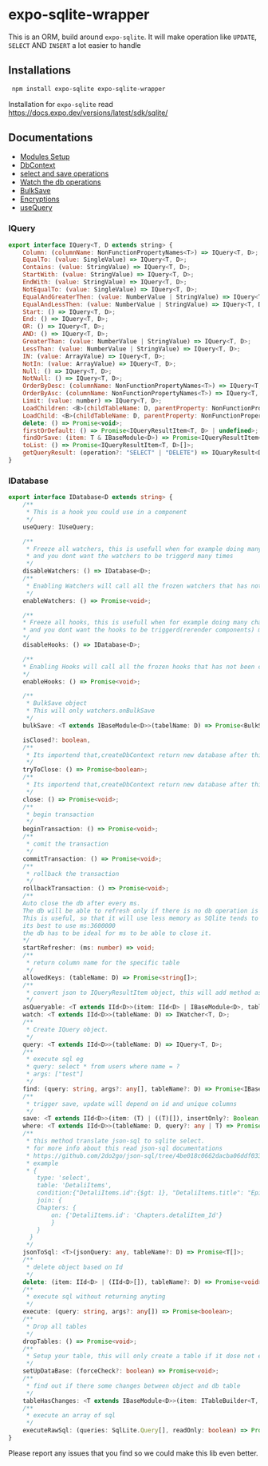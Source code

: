 # expo-sqlite-wrapper
 This is an ORM, build around `expo-sqlite`. It will make operation like `UPDATE`, `SELECT` AND `INSERT` a lot easier to handle
 
 ## Installations
```sh
 npm install expo-sqlite expo-sqlite-wrapper
```
Installation for `expo-sqlite` read https://docs.expo.dev/versions/latest/sdk/sqlite/

## Documentations
* [Modules Setup](https://github.com/AlenToma/expo-sqlite-wrapper/blob/main/documentations/SetupModules.md)
* [DbContext](https://github.com/AlenToma/expo-sqlite-wrapper/blob/main/documentations/dbContexts.md)
* [select and save operations](https://github.com/AlenToma/expo-sqlite-wrapper/blob/main/documentations/Select_and_Save.md)
* [Watch the db operations](https://github.com/AlenToma/expo-sqlite-wrapper/blob/main/documentations/Watcher.md)
* [BulkSave](https://github.com/AlenToma/expo-sqlite-wrapper/blob/main/documentations/BulkSave.md)
* [Encryptions](https://github.com/AlenToma/expo-sqlite-wrapper/blob/main/documentations/Encryptions.md)
* [useQuery](https://github.com/AlenToma/expo-sqlite-wrapper/blob/main/documentations/useQuery.md)

### IQuery
```js
export interface IQuery<T, D extends string> {
    Column: (columnName: NonFunctionPropertyNames<T>) => IQuery<T, D>;
    EqualTo: (value: SingleValue) => IQuery<T, D>;
    Contains: (value: StringValue) => IQuery<T, D>;
    StartWith: (value: StringValue) => IQuery<T, D>;
    EndWith: (value: StringValue) => IQuery<T, D>;
    NotEqualTo: (value: SingleValue) => IQuery<T, D>;
    EqualAndGreaterThen: (value: NumberValue | StringValue) => IQuery<T, D>;
    EqualAndLessThen: (value: NumberValue | StringValue) => IQuery<T, D>;
    Start: () => IQuery<T, D>;
    End: () => IQuery<T, D>;
    OR: () => IQuery<T, D>;
    AND: () => IQuery<T, D>;
    GreaterThan: (value: NumberValue | StringValue) => IQuery<T, D>;
    LessThan: (value: NumberValue | StringValue) => IQuery<T, D>;
    IN: (value: ArrayValue) => IQuery<T, D>;
    NotIn: (value: ArrayValue) => IQuery<T, D>;
    Null: () => IQuery<T, D>;
    NotNull: () => IQuery<T, D>;
    OrderByDesc: (columnName: NonFunctionPropertyNames<T>) => IQuery<T, D>;
    OrderByAsc: (columnName: NonFunctionPropertyNames<T>) => IQuery<T, D>;
    Limit: (value: number) => IQuery<T, D>;
    LoadChildren: <B>(childTableName: D, parentProperty: NonFunctionPropertyNames<T>) => IChildQueryLoader<B, T, D>;
    LoadChild: <B>(childTableName: D, parentProperty: NonFunctionPropertyNames<T>) => IChildQueryLoader<B, T, D>
    delete: () => Promise<void>;
    firstOrDefault: () => Promise<IQueryResultItem<T, D> | undefined>;
    findOrSave: (item: T & IBaseModule<D>) => Promise<IQueryResultItem<T, D>>;
    toList: () => Promise<IQueryResultItem<T, D>[]>;
    getQueryResult: (operation?: "SELECT" | "DELETE") => IQuaryResult<D>;
}
```

### IDatabase
```ts
export interface IDatabase<D extends string> {
    /**
     * This is a hook you could use in a component
     */
    useQuery: IUseQuery;

    /**
     * Freeze all watchers, this is usefull when for example doing many changes to the db
     * and you dont want the watchers to be triggerd many times
     */
    disableWatchers: () => IDatabase<D>;
    /**
     * Enabling Watchers will call all the frozen watchers that has not been called when it was frozen
     */
    enableWatchers: () => Promise<void>;

    /**
    * Freeze all hooks, this is usefull when for example doing many changes to the db
    * and you dont want the hooks to be triggerd(rerender components) many times
    */
    disableHooks: () => IDatabase<D>;

    /**
    * Enabling Hooks will call all the frozen hooks that has not been called when it was frozen
    */
    enableHooks: () => Promise<void>;

    /**
     * BulkSave object
     * This will only watchers.onBulkSave
     */
    bulkSave: <T extends IBaseModule<D>>(tabelName: D) => Promise<BulkSave<T, D>>;

    isClosed?: boolean,
    /**
     * Its importend that,createDbContext return new database after this is triggered
     */
    tryToClose: () => Promise<boolean>;
    /**
     * Its importend that,createDbContext return new database after this is triggered
     */
    close: () => Promise<void>;
    /**
     * begin transaction
     */
    beginTransaction: () => Promise<void>;
    /**
     * comit the transaction
     */
    commitTransaction: () => Promise<void>;
    /**
     * rollback the transaction
     */
    rollbackTransaction: () => Promise<void>;
    /**
    Auto close the db after every ms.
    The db will be able to refresh only if there is no db operation is ongoing.
    This is useful, so that it will use less memory as SQlite tends to store transaction in memories which causes the increase in memory over time.
    its best to use ms:3600000
    the db has to be ideal for ms to be able to close it.
    */
    startRefresher: (ms: number) => void;
    /**
     * return column name for the specific table
     */
    allowedKeys: (tableName: D) => Promise<string[]>;
    /**
     * convert json to IQueryResultItem object, this will add method as savechanges, update and delete methods to an object
     */
    asQueryable: <T extends IId<D>>(item: IId<D> | IBaseModule<D>, tableName?: D) => Promise<IQueryResultItem<T, D>>
    watch: <T extends IId<D>>(tableName: D) => IWatcher<T, D>;
    /**
     * Create IQuery object.
     */
    query: <T extends IId<D>>(tableName: D) => IQuery<T, D>;
    /**
     * execute sql eg
     * query: select * from users where name = ?
     * args: ["test"]
     */
    find: (query: string, args?: any[], tableName?: D) => Promise<IBaseModule<D>[]>
    /**
     * trigger save, update will depend on id and unique columns
     */
    save: <T extends IId<D>>(item: (T) | ((T)[]), insertOnly?: Boolean, tableName?: D, saveAndForget?: boolean) => Promise<T[]>;
    where: <T extends IId<D>>(tableName: D, query?: any | T) => Promise<T[]>;
    /**
     * this method translate json-sql to sqlite select.
     * for more info about this read json-sql documentations 
     * https://github.com/2do2go/json-sql/tree/4be018c0662dacba06ddf033d18e71ebf93ee7c3/docs
     * example 
     * {
        type: 'select',
        table: 'DetaliItems',
        condition:{"DetaliItems.id":{$gt: 1}, "DetaliItems.title": "Epic Of Caterpillar"},  
        join: {
        Chapters: {
            on: {'DetaliItems.id': 'Chapters.detaliItem_Id'} 
            }
        }
      }
     */
    jsonToSql: <T>(jsonQuery: any, tableName?: D) => Promise<T[]>;
    /**
     * delete object based on Id
     */
    delete: (item: IId<D> | (IId<D>[]), tableName?: D) => Promise<void>;
    /**
     * execute sql without returning anyting
     */
    execute: (query: string, args?: any[]) => Promise<boolean>;
    /**
     * Drop all tables
     */
    dropTables: () => Promise<void>;
    /**
     * Setup your table, this will only create a table if it dose not exist 
     */
    setUpDataBase: (forceCheck?: boolean) => Promise<void>;
    /**
     * find out if there some changes between object and db table
     */
    tableHasChanges: <T extends IBaseModule<D>>(item: ITableBuilder<T, D>) => Promise<boolean>;
    /**
     * execute an array of sql
     */
    executeRawSql: (queries: SqlLite.Query[], readOnly: boolean) => Promise<void>;
}

```

Please report any issues that you find so we could make this lib even better.

